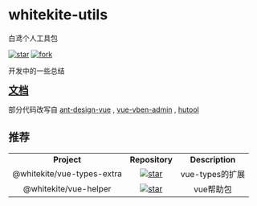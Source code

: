 # whitekite-utils

白鸢个人工具包

[![star](https://gitee.com/white-kite/seele-utils/badge/star.svg?theme=dark)](https://gitee.com/white-kite/seele-utils/stargazers) [![fork](https://gitee.com/white-kite/seele-utils/badge/fork.svg?theme=dark)](https://gitee.com/white-kite/seele-utils/members)

开发中的一些总结

<div>
<a href="https://gitee.com/white-kite/seele-utils.wiki.git" style="font-size: 20px;font-weight: bold;">文档</a>
</div>

部分代码改写自
[ant-design-vue](https://github.com/vueComponent/ant-design-vue)
,
[vue-vben-admin](https://github.com/anncwb/vue-vben-admin)
,
[hutool](https://github.com/dromara/hutool)

## 推荐

<table style="text-align: center;">
  <tr>
    <td><strong>Project</strong></td>
    <td><strong>Repository</strong></td>
    <td><strong>Description</strong></td>
  </tr>
  <tr>
    <td>
      @whitekite/vue-types-extra
    </td>
    <td>
      <a href='https://gitee.com/white-kite/vue-types-extra/stargazers'>
        <img src='https://gitee.com/white-kite/vue-types-extra/badge/star.svg?theme=gray' alt='star'>
      </a>
    </td>
    <td>
      vue-types的扩展
    </td>
  </tr>
  <tr>
    <td>@whitekite/vue-helper</td>
    <td>
      <a href='https://gitee.com/white-kite/vue-helper/stargazers'>
        <img src='https://gitee.com/white-kite/vue-helper/badge/star.svg?theme=gray' alt='star'>
      </a>
    </td>
    <td>
      vue帮助包
    </td>
  </tr>
</table>
